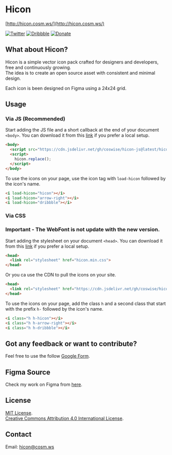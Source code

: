 # Hicon
[http://hicon.cosm.ws/](http://hicon.cosm.ws/)

[![Twitter](https://img.shields.io/static/v1?label=twitter&message=follow&color=1E9BEB)](https://twitter.com/CosWiSe)
[![Dribbble](https://img.shields.io/static/v1?label=dribbble&message=visit&color=EA4C88)](https://dribbble.com/coswise)
[![Donate](https://img.shields.io/badge/donate-paypal-blue.svg?style=flat-square)](https://www.paypal.me/coswise/2.5)



## What about Hicon?
Hicon is a simple vector icon pack crafted for designers and developers, free and continuously growing.<br>
The idea is to create an open source asset with consistent and minimal design. 

Each icon is been designed on Figma using a 24x24 grid.

## Usage
### Via JS (Recommended)

Start adding the JS file and a short callback at the end of your document `<body>`.
You can download it from this [link](https://github.com/coswise/hicon-js) if you prefer a local setup.

```html
<body>
  <script src="https://cdn.jsdelivr.net/gh/coswise/hicon-js@latest/hicon.min.js"></script>
  <script>
    hicon.replace();
  </script>
</body>
```

To use the icons on your page, use the icon tag with `load-hicon` followed by the icon's name.

```html
<i load-hicon="hicon"></i>
<i load-hicon="arrow-right"></i>
<i load-hicon="dribbble"></i>
```

### Via CSS
### Important - The WebFont is not update with the new version.

Start adding the stylesheet on your document `<head>`.
You can download it from this [link](https://github.com/coswise/hicon-css) if you prefer a local setup.

```html
<head>
  <link rel="stylesheet" href="hicon.min.css">
</head>
```

Or you ca use the CDN to pull the icons on your site.

```html
<head>
  <link rel="stylesheet" href="https://cdn.jsdelivr.net/gh/coswise/hicon-css@latest/web-fonts/hicon.min.css">
</head>
```

To use the icons on your page, add the class `h` and a second class that start with the prefix `h-` followed by the icon's name.

```html
<i class="h h-hicon"></i>
<i class="h h-arrow-right"></i>
<i class="h h-dribbble"></i>
```

## Got any feedback or want to contribute?
Feel free to use the follow [Google Form](https://forms.gle/MfgyfSpiX8Er6xeN6).

## Figma Source
Check my work on Figma from [here](https://www.figma.com/file/42BwBxXLl656mLxaQCHJ3t/Hicon-Pack?node-id=0%3A1).

## License
[MIT License](https://github.com/colebemis/feather/blob/master/LICENSE).<br>
[Creative Commons Attribution 4.0 International License](http://creativecommons.org/licenses/by/4.0).

## Contact
Email: <a href="mailto:hicon@cosm.ws" target="_blank">hicon@cosm.ws</a>

